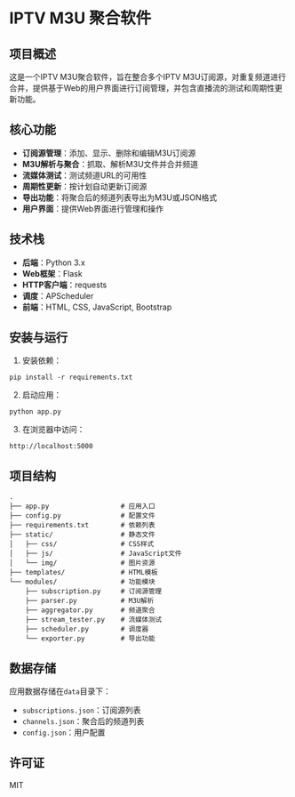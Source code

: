 # IPTV M3U 聚合软件

## 项目概述

这是一个IPTV M3U聚合软件，旨在整合多个IPTV M3U订阅源，对重复频道进行合并，提供基于Web的用户界面进行订阅管理，并包含直播流的测试和周期性更新功能。

## 核心功能

- **订阅源管理**：添加、显示、删除和编辑M3U订阅源
- **M3U解析与聚合**：抓取、解析M3U文件并合并频道
- **流媒体测试**：测试频道URL的可用性
- **周期性更新**：按计划自动更新订阅源
- **导出功能**：将聚合后的频道列表导出为M3U或JSON格式
- **用户界面**：提供Web界面进行管理和操作

## 技术栈

- **后端**：Python 3.x
- **Web框架**：Flask
- **HTTP客户端**：requests
- **调度**：APScheduler
- **前端**：HTML, CSS, JavaScript, Bootstrap

## 安装与运行

1. 安装依赖：
```
pip install -r requirements.txt
```

2. 启动应用：
```
python app.py
```

3. 在浏览器中访问：
```
http://localhost:5000
```

## 项目结构

```
.
├── app.py                  # 应用入口
├── config.py               # 配置文件
├── requirements.txt        # 依赖列表
├── static/                 # 静态文件
│   ├── css/                # CSS样式
│   ├── js/                 # JavaScript文件
│   └── img/                # 图片资源
├── templates/              # HTML模板
└── modules/                # 功能模块
    ├── subscription.py     # 订阅源管理
    ├── parser.py           # M3U解析
    ├── aggregator.py       # 频道聚合
    ├── stream_tester.py    # 流媒体测试
    ├── scheduler.py        # 调度器
    └── exporter.py         # 导出功能
```

## 数据存储

应用数据存储在`data`目录下：
- `subscriptions.json`：订阅源列表
- `channels.json`：聚合后的频道列表
- `config.json`：用户配置

## 许可证

MIT